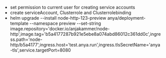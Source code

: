 - set permission to current user for creating service accounts
- create serviceAccount, Clusterrole and Clusterrolebinding
- helm upgrade --install node-http-123-preview anya/deployment-template --namespace preview --set-string image.repository='docker.io/anjakammer/node-http',image.tag='b5a4177287b921e5ebe8a074abd86012c361dd0c',ingress.path='node-http/b5a4177',ingress.host='test.anya.run',ingress.tlsSecretName='anya-tls',service.targetPort=8080
